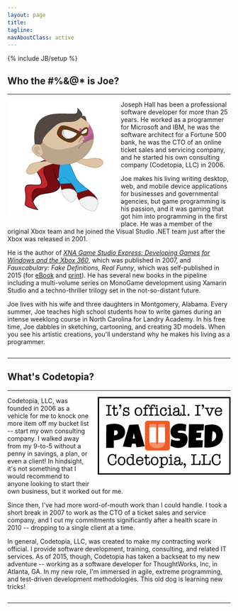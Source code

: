 ```yaml
---
layout: page
title: 
tagline: 
navAboutClass: active
---
```

{% include JB/setup %}

## Who the #%&amp;@* is Joe?

<hr/>

<div style="float:left; margin-bottom:15px;"><img alt="" src="images/super-joe.png" /></div>

Joseph Hall has been a professional software developer for more than 25 years. He worked as a programmer for Microsoft and IBM, he was the software architect for a Fortune 500 bank, he was the CTO of an online ticket sales and servicing company, and he started his own consulting company (Codetopia, LLC) in 2006.

Joe makes his living writing desktop, web, and mobile device applications for businesses and governmental agencies, but game programming is his passion, and it was gaming that got him into programming in the first place. He was a member of the original Xbox team and he joined the Visual Studio .NET team just after the Xbox was released in 2001.

He is the author of *<a href="http://amzn.to/1JuxvD8" target="_blank">XNA Game Studio Express: Developing Games for Windows and the Xbox 360</a>*, which was published in 2007, and *Fauxcabulary: Fake Definitions, Real Funny*, which was self-published in 2015 (for <a href="https://leanpub.com/fauxcabulary" target="_blank">eBook</a> and <a href="http://www.lulu.com/shop/http://www.lulu.com/shop/joseph-hall/fauxcabulary/paperback/product-22179468.html" target="_blank">print</a>). He has several new books in the pipeline including a multi-volume series on MonoGame development using Xamarin Studio and a techno-thriller trilogy set in the not-so-distant future.

Joe lives with his wife and three daughters in Montgomery, Alabama. Every summer, Joe teaches high school students how to write games during an intense weeklong course in North Carolina for Landry Academy. In his free time, Joe dabbles in sketching, cartooning, and creating 3D models. When you see his artistic creations, you'll understand why he makes his living as a programmer.

<div style="clear:both;"></div>

<hr/>

## What's Codetopia?

<hr/>

<div style="float:right; margin-left:15px; margin-bottom:15px;"><img alt="" src="images/paused.png" style="width:300px;" /></div>

Codetopia, LLC, was founded in 2006 as a vehicle for me to knock one more item off my bucket list -- start my own consulting company. I walked away from my 9-to-5 without a penny in savings, a plan, or even a client! In hindsight, it's not something that I would recommend to anyone looking to start their own business, but it worked out for me.

Since then, I've had more word-of-mouth work than I could handle. I took a short break in 2007 to work as the CTO of a ticket sales and service company, and I cut my commitments significantly after a health scare in 2010 -- dropping to a single client at a time.

In general, Codetopia, LLC, was created to make my contracting work official. I provide software development, training, consulting, and related IT services. As of 2015, though, Codetopia has taken a backseat to my new adventure -- working as a software developer for ThoughtWorks, Inc, in Atlanta, GA. In my new role, I'm immersed in agile, extreme programming, and test-driven development methodologies. This old dog is learning new tricks!

<div style="clear:both;"></div>

<hr/>
